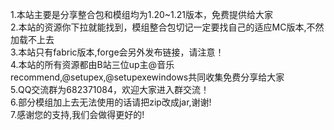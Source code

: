 1.本站主要是分享整合包和模组均为1.20~1.21版本，免费提供给大家               
2.本站的资源你下拉就能找到，模组整合包切记一定要找自己的适应MC版本,不然加载不上去              
3.本站只有fabric版本,forge会另外发布链接，请注意！    
4.本站的所有资源都由B站三位up主@音乐recommend,@setupex,@setupexewindows共同收集免费分享给大家             
5.QQ交流群为682371084，欢迎大家进入群交流！         
6.部分模组加上去无法使用的话请把zip改成jar,谢谢!               
7.感谢您的支持,我们会做得更好的!
